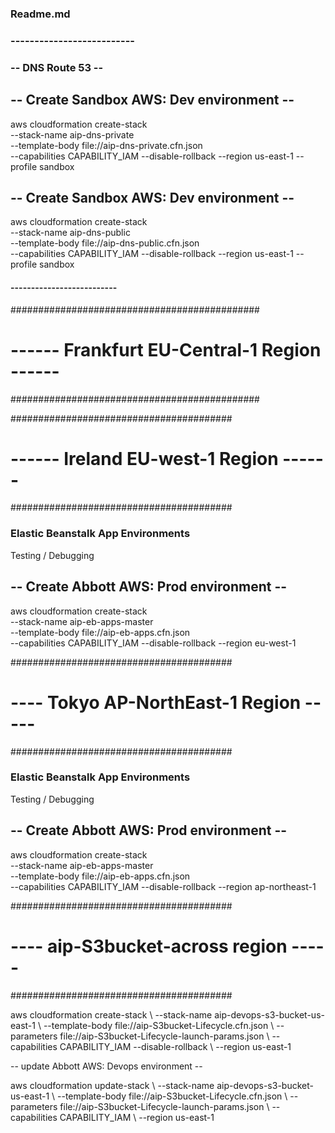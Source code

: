 ### Readme.md



### --------------------------
###    -- DNS Route 53 -- 
###


## -- Create Sandbox AWS: Dev environment --
aws cloudformation create-stack \
--stack-name aip-dns-private \
--template-body file://aip-dns-private.cfn.json \
--capabilities CAPABILITY_IAM --disable-rollback --region us-east-1 --profile sandbox

## -- Create Sandbox AWS: Dev environment --
aws cloudformation create-stack \
--stack-name aip-dns-public \
--template-body file://aip-dns-public.cfn.json \
--capabilities CAPABILITY_IAM --disable-rollback --region us-east-1 --profile sandbox
#### --------------------------







#############################################
# ------ Frankfurt EU-Central-1 Region ------
#############################################






########################################
# ------ Ireland EU-west-1 Region ------
########################################



### Elastic Beanstalk App Environments

Testing / Debugging
## -- Create Abbott AWS: Prod environment --
aws cloudformation create-stack \
--stack-name aip-eb-apps-master \
--template-body file://aip-eb-apps.cfn.json \
--capabilities CAPABILITY_IAM --disable-rollback --region eu-west-1 





########################################
# ---- Tokyo AP-NorthEast-1 Region -----
########################################


### Elastic Beanstalk App Environments

Testing / Debugging
## -- Create Abbott AWS: Prod environment --
aws cloudformation create-stack \
--stack-name aip-eb-apps-master \
--template-body file://aip-eb-apps.cfn.json \
--capabilities CAPABILITY_IAM --disable-rollback --region ap-northeast-1 

########################################
# ---- aip-S3bucket-across region -----
########################################

aws cloudformation create-stack \ --stack-name aip-devops-s3-bucket-us-east-1 \ --template-body file://aip-S3bucket-Lifecycle.cfn.json \ --parameters file://aip-S3bucket-Lifecycle-launch-params.json \ --capabilities CAPABILITY_IAM --disable-rollback \ --region us-east-1


-- update Abbott AWS: Devops environment --

aws cloudformation update-stack \ --stack-name aip-devops-s3-bucket-us-east-1 \ --template-body file://aip-S3bucket-Lifecycle.cfn.json \ --parameters file://aip-S3bucket-Lifecycle-launch-params.json \ --capabilities CAPABILITY_IAM \ --region us-east-1

